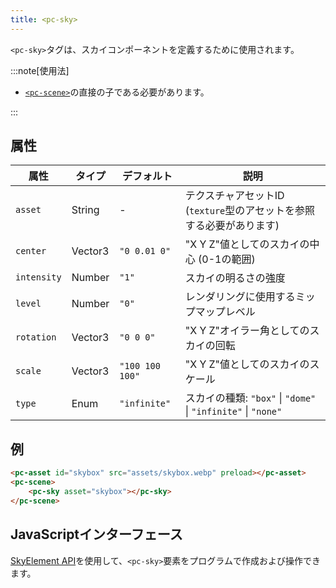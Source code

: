 ```yaml
---
title: <pc-sky>
---
```


`<pc-sky>`タグは、スカイコンポーネントを定義するために使用されます。

:::note[使用法]

* [`<pc-scene>`](../pc-scene)の直接の子である必要があります。

:::

## 属性

<div className="attribute-table">

| 属性 | タイプ | デフォルト | 説明 |
| --- | --- | --- | --- |
| `asset` | String | - | テクスチャアセットID (`texture`型のアセットを参照する必要があります) |
| `center` | Vector3 | `"0 0.01 0"` | "X Y Z"値としてのスカイの中心 (0-1の範囲) |
| `intensity` | Number | `"1"` | スカイの明るさの強度 |
| `level` | Number | `"0"` | レンダリングに使用するミップマップレベル |
| `rotation` | Vector3 | `"0 0 0"` | "X Y Z"オイラー角としてのスカイの回転 |
| `scale` | Vector3 | `"100 100 100"` | "X Y Z"値としてのスカイのスケール |
| `type` | Enum | `"infinite"` | スカイの種類: `"box"` \| `"dome"` \| `"infinite"` \| `"none"` |

</div>

## 例

```html
<pc-asset id="skybox" src="assets/skybox.webp" preload></pc-asset>
<pc-scene>
    <pc-sky asset="skybox"></pc-sky>
</pc-scene>
```

## JavaScriptインターフェース

[SkyElement API](https://api.playcanvas.com/web-components/classes/SkyElement.html)を使用して、`<pc-sky>`要素をプログラムで作成および操作できます。
